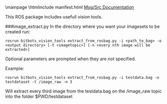 \mainpage
\htmlinclude manifest.html
<a href="./index-msg.html">Msg/Src Documentation</a>

This ROS package includes usefull vision tools.

###image_extract.py
In the directory where you want your imagesets to be created run:
~~~
rosrun bitbots_vision_tools extract_from_rosbag.py -i <path_to_bag> -o <output directory> [-t <imagetopic>] [-n <every nth image will be extracted>]
~~~
Optional parameters are prompted when they are not specified.

Example:
~~~
rosrun bitbots_vision_tools extract_from_rosbag.py -i testdata.bag -o testdataset -t /image_raw -n 3
~~~
Will extract every third image from the testdata.bag on the /image_raw topic into the folder $PWD/testdataset
